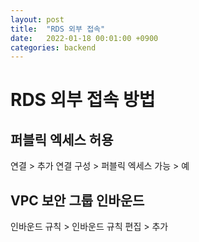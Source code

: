 ```yaml
---
layout: post
title:  "RDS 외부 접속"
date:   2022-01-18 00:01:00 +0900
categories: backend
---
```


# RDS 외부 접속 방법

## 퍼블릭 엑세스 허용
연결 > 추가 연결 구성 > 퍼블릭 엑세스 가능 > 예

## VPC 보안 그룹 인바운드 
인바운드 규칙 > 인바운드 규칙 편집 > 추가
